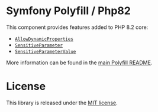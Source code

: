Symfony Polyfill / Php82
========================

This component provides features added to PHP 8.2 core:

- [`AllowDynamicProperties`](https://wiki.php.net/rfc/deprecate_dynamic_properties)
- [`SensitiveParameter`](https://wiki.php.net/rfc/redact_parameters_in_back_traces)
- [`SensitiveParameterValue`](https://wiki.php.net/rfc/redact_parameters_in_back_traces)

More information can be found in the
[main Polyfill README](https://github.com/symfony/polyfill/blob/main/README.md).

License
=======

This library is released under the [MIT license](LICENSE).
